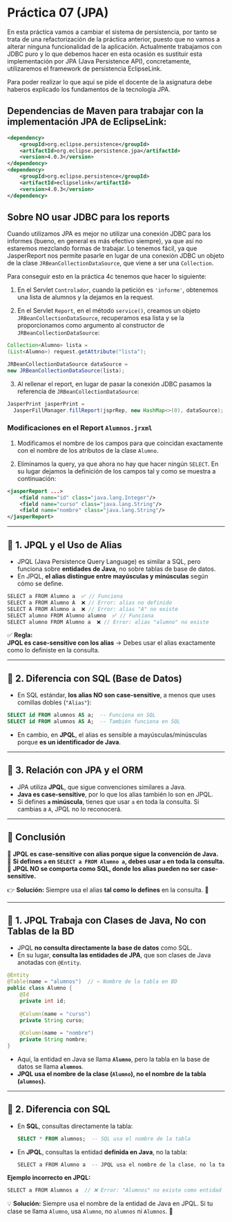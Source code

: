 # Práctica 07 (JPA)

En esta práctica vamos a cambiar el sistema de persistencia, por tanto se trata de una refactorización de la práctica anterior, puesto que no vamos a alterar ninguna funcionalidad de la aplicación. Actualmente trabajamos con JDBC puro y lo que debemos hacer en esta ocasión es sustituir esta implementación por JPA (Java Persistence API), concretamente, utilizaremos el framework de persistencia EclipseLink.

Para poder realizar lo que aquí se pide el docente de la asignatura debe haberos explicado los fundamentos de la tecnología JPA.

## Dependencias de Maven para trabajar con la implementación JPA de EclipseLink:

```xml
<dependency>
	<groupId>org.eclipse.persistence</groupId>
	<artifactId>org.eclipse.persistence.jpa</artifactId>
	<version>4.0.3</version>
</dependency>
<dependency>
	<groupId>org.eclipse.persistence</groupId>
	<artifactId>eclipselink</artifactId>
	<version>4.0.3</version>
</dependency>
```

## Sobre NO usar JDBC para los reports

Cuando utilizamos JPA es mejor no utilizar una conexión JDBC para los informes (bueno, en general es más efectivo siempre), ya que así no estaremos mezclando formas de trabajar. Lo tenemos fácil, ya que JasperReport nos permite pasarle en lugar de una conexión JDBC un objeto de la clase `JRBeanCollectionDataSource`, que viene a ser una `Collection`.

Para conseguir esto en la práctica 4c tenemos que hacer lo siguiente:

1) En el Servlet `Controlador`, cuando la petición es `'informe'`, obtenemos una lista de alumnos y la dejamos en la request.

2) En el Servlet `Report`, en el método `service()`, creamos un objeto `JRBeanCollectionDataSource`, recuperamos esa lista y se la proporcionamos como argumento al constructor de `JRBeanCollectionDataSource`:

```java
Collection<Alumno> lista =
(List<Alumno>) request.getAttribute("lista");

JRBeanCollectionDataSource dataSource =
new JRBeanCollectionDataSource(lista);
```

3) Al rellenar el report, en lugar de pasar la conexión JDBC pasamos la referencia de `JRBeanCollectionDataSource`:

```java
JasperPrint jasperPrint =
  JasperFillManager.fillReport(jsprRep, new HashMap<>(0), dataSource);
```

### Modificaciones en el Report `Alumnos.jrxml`

1) Modificamos el nombre de los campos para que coincidan exactamente con el nombre de los atributos de la clase `Alumno`.

2) Eliminamos la query, ya que ahora no hay que hacer ningún `SELECT`. En su lugar dejamos la definición de los campos tal y como se muestra a continuación:

```xml
<jasperReport ...>
    <field name="id" class="java.lang.Integer"/>        
    <field name="curso" class="java.lang.String"/>        
    <field name="nombre" class="java.lang.String"/>
</jasperReport>
```

---

## 📌 1. JPQL y el Uso de Alias
- JPQL (Java Persistence Query Language) es similar a SQL, pero funciona sobre **entidades de Java**, no sobre tablas de base de datos.
- En JPQL, **el alias distingue entre mayúsculas y minúsculas** según cómo se define.
  
```java
SELECT a FROM Alumno a  ✅ // Funciona
SELECT a FROM Alumno A  ❌ // Error: alias no definido
SELECT A FROM Alumno a  ❌ // Error: alias "A" no existe
SELECT alumno FROM Alumno alumno  ✅ // Funciona
SELECT alumno FROM Alumno a  ❌ // Error: alias "alumno" no existe
```

✅ **Regla:**  
**JPQL es case-sensitive con los alias** → Debes usar el alias exactamente como lo definiste en la consulta.

---

## 📌 2. Diferencia con SQL (Base de Datos)
- En SQL estándar, **los alias NO son case-sensitive**, a menos que uses comillas dobles (`"Alias"`):
  
```sql
SELECT id FROM alumnos AS a;  -- Funciona en SQL
SELECT id FROM alumnos AS A;  -- También funciona en SQL
```
- En cambio, en **JPQL**, el alias es sensible a mayúsculas/minúsculas porque **es un identificador de Java**.

---

## 📌 3. Relación con JPA y el ORM
- JPA utiliza **JPQL**, que sigue convenciones similares a Java.
- **Java es case-sensitive**, por lo que los alias también lo son en JPQL.
- Si defines **`a` minúscula**, tienes que usar `a` en toda la consulta. Si cambias a `A`, JPQL no lo reconocerá.

---

## 🔎 Conclusión
🔹 **JPQL es case-sensitive con alias porque sigue la convención de Java.**  
🔹 **Si defines `a` en `SELECT a FROM Alumno a`, debes usar `a` en toda la consulta.**  
🔹 **JPQL NO se comporta como SQL, donde los alias pueden no ser case-sensitive.**  

👉 **Solución:** Siempre usa el alias **tal como lo defines** en la consulta. 🚀

---

## 📌 1. JPQL Trabaja con Clases de Java, No con Tablas de la BD
- JPQL **no consulta directamente la base de datos** como SQL.
- En su lugar, **consulta las entidades de JPA**, que son clases de Java anotadas con `@Entity`.

```java
@Entity
@Table(name = "alumnos")  // ← Nombre de la tabla en BD
public class Alumno {
    @Id
    private int id;
    
    @Column(name = "curso")
    private String curso;
    
    @Column(name = "nombre")
    private String nombre;
}
```

- Aquí, la entidad en Java se llama **`Alumno`**, pero la tabla en la base de datos se llama **`alumnos`**.
- **JPQL usa el nombre de la clase (`Alumno`), no el nombre de la tabla (`alumnos`).**

---

## 📌 2. Diferencia con SQL
- En **SQL**, consultas directamente la tabla:
  ```sql
  SELECT * FROM alumnos;  -- SQL usa el nombre de la tabla
  ```
- En **JPQL**, consultas la entidad **definida en Java**, no la tabla:
  ```java
  SELECT a FROM Alumno a  -- JPQL usa el nombre de la clase, no la tabla
  ```

**Ejemplo incorrecto en JPQL:**
```java
SELECT a FROM Alumnos a  // ❌ Error: "Alumnos" no existe como entidad
```

💡 **Solución:** Siempre usa el nombre de la entidad de Java en JPQL. Si tu clase se llama `Alumno`, usa `Alumno`, no `alumnos` ni `Alumnos`. 🚀

